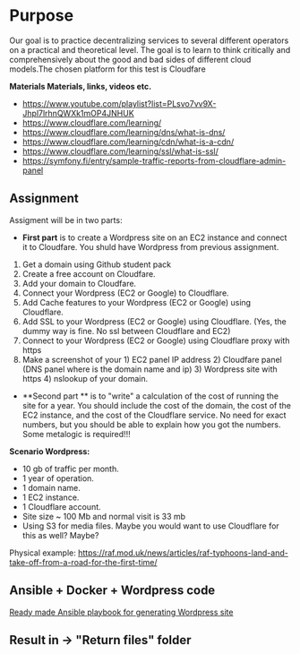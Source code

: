 # Purpose

Our goal is to practice decentralizing services to several different operators on a practical and theoretical level. The goal is to learn to think critically and comprehensively about the good and bad sides of different cloud models.The chosen platform for this test is Cloudfare

**Materials Materials, links, videos etc.**

- https://www.youtube.com/playlist?list=PLsvo7vv9X-Jhpl7lrhnQWXk1mOP4JNHUK
- https://www.cloudflare.com/learning/
- https://www.cloudflare.com/learning/dns/what-is-dns/
- https://www.cloudflare.com/learning/cdn/what-is-a-cdn/
- https://www.cloudflare.com/learning/ssl/what-is-ssl/
- https://symfony.fi/entry/sample-traffic-reports-from-cloudflare-admin-panel

## Assignment

Assigment will be in two parts: 
- **First part** is to create a Wordpress site on an EC2 instance and connect it to Cloudfare. You shuld have Wordpress from previous assignment.

1. Get a domain using Github student pack
2. Create a free account on Cloudfare.
3. Add your domain to Cloudfare.
4. Connect your Wordpress (EC2 or Google) to Cloudflare.
5. Add Cache features to your Wordpress (EC2 or Google) using Cloudflare.
6. Add SSL to your Wordpress (EC2 or Google) using Cloudflare. (Yes, the dummy way is fine. No ssl between Cloudflare and EC2)
7. Connect to your Wordpress (EC2 or Google) using Cloudflare proxy with https
8. Make a screenshot of your 1) EC2 panel IP address 2) Cloudfare panel (DNS panel where is the domain name and ip) 3) Wordpress site with https 4) nslookup of your domain.

- **Second part ** is to "write" a calculation of the cost of running the site for a year. You should include the cost of the domain, the cost of the EC2 instance, and the cost of the Cloudflare service. No need for exact numbers, but you should be able to explain how you got the numbers. Some metalogic is required!!!

**Scenario Wordpress:**

- 10 gb of traffic per month.
- 1 year of operation.
- 1 domain name.
- 1 EC2 instance.
- 1 Cloudflare account.
- Site size ~ 100 Mb and normal visit is 33 mb
- Using S3 for media files. Maybe you would want to use Cloudflare for this as well? Maybe?

Physical example: https://raf.mod.uk/news/articles/raf-typhoons-land-and-take-off-from-a-road-for-the-first-time/

## Ansible + Docker + Wordpress code

[Ready made Ansible playbook for generating Wordpress site](../Ansible/Other-files/playbook.yaml)

## Result in -> "Return files" folder

